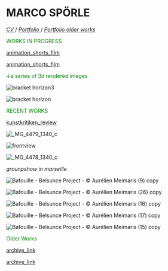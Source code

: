 # MARCO SPÖRLE

<a href="https://raw.githubusercontent.com/mspoerle/mspoerle.github.io/main/cv_marco.pdf" target="_blank" class="button"> *CV* </a>  /
<a href="https://raw.githubusercontent.com/mspoerle/mspoerle.github.io/main/portfolio_final12.pdf" target="_blank" class="button"> *Portfolio* </a>  /
<a href="https://raw.githubusercontent.com/mspoerle/mspoerle.github.io/main/portfolio3.1.pdf" target="_blank" class="button"> *Portfolio older works* </a> 


<text style="color: green">WORKS IN PROGRESS</text>

<a href="https://vimeo.com/919109477">animation_shorts_film</a>


<a href="https://vimeo.com/919110839">animation_shorts_film</a>


<text style="color: green">↓a series of 3d rendered images</text>

![bracket horizon3](https://github.com/user-attachments/assets/33a08a3b-057a-4a4e-a105-3593fa49c7c7)

![bracket horizon](https://github.com/user-attachments/assets/7b073d27-0244-4017-835d-0d3f7070745b)

<text style="color: green">RECENT WORKS</text>

<a href="https://kunstkritikk.dk/gentrificeringsmaskinen/">kunstkritiken_review</a>


![_MG_4479_1340_c](https://github.com/user-attachments/assets/e4e05f3b-b287-435c-8369-5c2c53b7c093)

![frontview](https://github.com/user-attachments/assets/4e4c44ce-fbf6-4f86-ab32-ecb61a6fda65)

![_MG_4478_1340_c](https://github.com/user-attachments/assets/3edee609-279e-4419-942a-3770db1f3136)

_grounpshow in marseille_

![Bafouille - Belsunce Project - © Aurélien Meimaris (9) copy](https://github.com/user-attachments/assets/0d1a5e6b-4d73-4aeb-bc1d-af1081698266)

![Bafouille - Belsunce Project - © Aurélien Meimaris (26) copy](https://github.com/user-attachments/assets/a2d1025e-915a-4f96-a5a7-f7966a7e8f73)

![Bafouille - Belsunce Project - © Aurélien Meimaris (16) copy](https://github.com/user-attachments/assets/73998bfe-47f4-4572-9ef5-0ad311ce2c4f)

![Bafouille - Belsunce Project - © Aurélien Meimaris (17) copy](https://github.com/user-attachments/assets/419f2442-4ff0-4bb8-8682-d55b5e20616c)

![Bafouille - Belsunce Project - © Aurélien Meimaris (15) copy](https://github.com/user-attachments/assets/52c26d71-6e56-48d0-98d0-b71e1a058d82)



<text style="color: green">Older Works</text>

<a href="https://www.contemporaryartlibrary.org/artist/marco-sporle-34329">archive_link</a>

<a href="https://daily-lazy.com/2016/03/felix-riemann-marco-sporle-tobias-willmann-at-garret-grimoire-vienna.html">archive_link</a>
